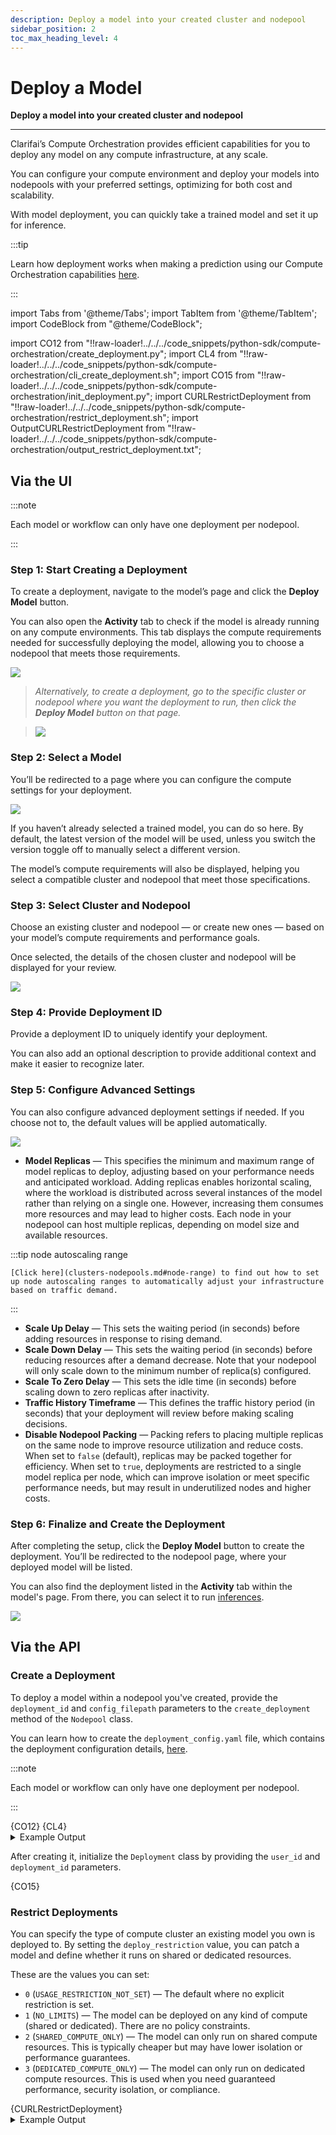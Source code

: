 ```yaml
---
description: Deploy a model into your created cluster and nodepool
sidebar_position: 2
toc_max_heading_level: 4
---
```


# Deploy a Model

**Deploy a model into your created cluster and nodepool**
<hr />

Clarifai’s Compute Orchestration provides efficient capabilities for you to deploy any model on any compute infrastructure, at any scale. 

You can configure your compute environment and deploy your models into nodepools with your preferred settings, optimizing for both cost and scalability.

With model deployment, you can quickly take a trained model and set it up for inference.

:::tip 

Learn how deployment works when making a prediction using our Compute Orchestration capabilities [here](https://docs.clarifai.com/compute/inference/#predict-with-compute-orchestration). 

:::


import Tabs from '@theme/Tabs';
import TabItem from '@theme/TabItem';
import CodeBlock from "@theme/CodeBlock";

import CO12 from "!!raw-loader!../../../code_snippets/python-sdk/compute-orchestration/create_deployment.py";
import CL4 from "!!raw-loader!../../../code_snippets/python-sdk/compute-orchestration/cli_create_deployment.sh";
import CO15 from "!!raw-loader!../../../code_snippets/python-sdk/compute-orchestration/init_deployment.py";
import CURLRestrictDeployment from "!!raw-loader!../../../code_snippets/python-sdk/compute-orchestration/restrict_deployment.sh";
import OutputCURLRestrictDeployment from "!!raw-loader!../../../code_snippets/python-sdk/compute-orchestration/output_restrict_deployment.txt";


## **Via the UI**

:::note

Each model or workflow can only have one deployment per nodepool.

:::

### Step 1: Start Creating a Deployment

To create a deployment, navigate to the model’s page and click the **Deploy Model** button.

You can also open the **Activity** tab to check if the model is already running on any compute environments. This tab displays the compute requirements needed for successfully deploying the model, allowing you to choose a nodepool that meets those requirements.

![ ](/img/compute-orchestration/compute-12.png)


> _Alternatively, to create a deployment, go to the specific cluster or nodepool where you want the deployment to run, then click the **Deploy Model** button on that page._
 
> _![ ](/img/compute-orchestration/compute-11.png)_

### Step 2: Select a Model

You’ll be redirected to a page where you can configure the compute settings for your deployment.

![ ](/img/compute-orchestration/compute-13.png)

If you haven’t already selected a trained model, you can do so here. By default, the latest version of the model will be used, unless you switch the version toggle off to manually select a different version.

The model’s compute requirements will also be displayed, helping you select a compatible cluster and nodepool that meet those specifications.

### Step 3: Select Cluster and Nodepool

Choose an existing cluster and nodepool — or create new ones — based on your model’s compute requirements and performance goals. 

Once selected, the details of the chosen cluster and nodepool will be displayed for your review.

![ ](/img/compute-orchestration/compute-14.png)

### Step 4: Provide Deployment ID

Provide a deployment ID to uniquely identify your deployment. 

You can also add an optional description to provide additional context and make it easier to recognize later.

### Step 5: Configure Advanced Settings

You can also configure advanced deployment settings if needed. If you choose not to, the default values will be applied automatically.

![ ](/img/compute-orchestration/compute-13-2.png)

<a id="model-replica"></a>

- **Model Replicas** — This specifies the minimum and maximum range of model replicas to deploy, adjusting based on your performance needs and anticipated workload. Adding replicas enables horizontal scaling, where the workload is distributed across several instances of the model rather than relying on a single one. However, increasing them consumes more resources and may lead to higher costs. Each node in your nodepool can host multiple replicas, depending on model size and available resources.

:::tip node autoscaling range

    [Click here](clusters-nodepools.md#node-range) to find out how to set up node autoscaling ranges to automatically adjust your infrastructure based on traffic demand.

:::

- **Scale Up Delay** — This sets the waiting period (in seconds) before adding resources in response to rising demand.
- **Scale Down Delay** — This sets the waiting period (in seconds) before reducing resources after a demand decrease. Note that your nodepool will only scale down to the minimum number of replica(s) configured.
- **Scale To Zero Delay** — This sets the idle time (in seconds) before scaling down to zero replicas after inactivity.
- **Traffic History Timeframe** — This defines the traffic history period (in seconds) that your deployment will review before making scaling decisions.
- **Disable Nodepool Packing** — Packing refers to placing multiple replicas on the same node to improve resource utilization and reduce costs. When set to `false` (default), replicas may be packed together for efficiency. When set to `true`, deployments are restricted to a single model replica per node, which can improve isolation or meet specific performance needs, but may result in underutilized nodes and higher costs.
   

### Step 6: Finalize and Create the Deployment

After completing the setup, click the **Deploy Model** button to create the deployment. You’ll be redirected to the nodepool page, where your deployed model will be listed.

You can also find the deployment listed in the **Activity** tab within the model's page. From there, you can select it to run [inferences](https://docs.clarifai.com/compute/models/model-inference).

![ ](/img/compute-orchestration/compute-14-1.png)

## **Via the API**

### Create a Deployment

To deploy a model within a nodepool you've created, provide the `deployment_id` and `config_filepath` parameters to the `create_deployment` method of the `Nodepool` class.

You can learn how to create the `deployment_config.yaml` file, which contains the deployment configuration details, [here](clusters-nodepools.md#3-deployment_configyaml).

:::note

Each model or workflow can only have one deployment per nodepool.

:::

<Tabs groupId="code">
<TabItem value="python" label="Python SDK">
    <CodeBlock className="language-python">{CO12}</CodeBlock>
</TabItem>
<TabItem value="bash" label="CLI">
    <CodeBlock className="language-yaml">{CL4}</CodeBlock>
</TabItem>
</Tabs>

<details>
  <summary>Example Output</summary>
  ```text
[INFO] 14:45:29.871319 Deployment with ID 'test-deployment' is created:
code: SUCCESS
description: "Ok"
req_id: "sdk-python-11.7.5-1eb407b9e125478287d552fb76bc37dd"
```
</details>

After creating it, initialize the `Deployment` class by providing the `user_id` and `deployment_id` parameters. 

<Tabs groupId="code">
<TabItem value="python" label="Python SDK">
    <CodeBlock className="language-python">{CO15}</CodeBlock>
</TabItem>
</Tabs>

### Restrict Deployments

You can specify the type of compute cluster an existing model you own is deployed to. By setting the `deploy_restriction` value, you can patch a model and define whether it runs on shared or dedicated resources.

These are the values you can set:

- `0` (`USAGE_RESTRICTION_NOT_SET`) — The default where no explicit restriction is set.
- `1` (`NO_LIMITS`) — The model can be deployed on any kind of compute (shared or dedicated). There are no policy constraints.
- `2` (`SHARED_COMPUTE_ONLY`) — The model can only run on shared compute resources. This is typically cheaper but may have lower isolation or performance guarantees.
- `3` (`DEDICATED_COMPUTE_ONLY`) — The model can only run on dedicated compute resources. This is used when you need guaranteed performance, security isolation, or compliance.

<Tabs groupId="code">
<TabItem value="curl" label="cURL">
       <CodeBlock className="language-python">{CURLRestrictDeployment}</CodeBlock>
</TabItem>
</Tabs>

<details>
  <summary>Example Output</summary>
    <CodeBlock className="language-python">{OutputCURLRestrictDeployment}</CodeBlock>
</details>